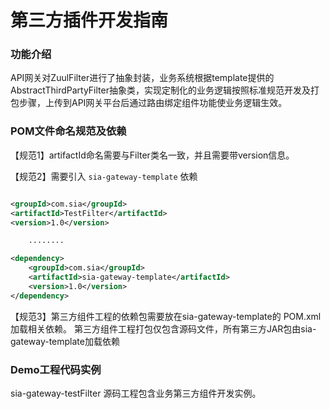 # 第三方插件开发指南

### 功能介绍

API网关对ZuulFilter进行了抽象封装，业务系统根据template提供的AbstractThirdPartyFilter抽象类，实现定制化的业务逻辑按照标准规范开发及打包步骤，上传到API网关平台后通过路由绑定组件功能使业务逻辑生效。



###  POM文件命名规范及依赖

【规范1】artifactId命名需要与Filter类名一致，并且需要带version信息。

【规范2】需要引入 `sia-gateway-template` 依赖


```xml

<groupId>com.sia</groupId>
<artifactId>TestFilter</artifactId>
<version>1.0</version>

    ........

<dependency>
    <groupId>com.sia</groupId>
    <artifactId>sia-gateway-template</artifactId>
    <version>1.0</version>
</dependency>
```

【规范3】第三方组件工程的依赖包需要放在sia-gateway-template的 POM.xml 加载相关依赖。
第三方组件工程打包仅包含源码文件，所有第三方JAR包由sia-gateway-template加载依赖


###  Demo工程代码实例

sia-gateway-testFilter 源码工程包含业务第三方组件开发实例。